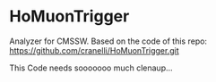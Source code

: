# HoMuonTrigger
Analyzer for CMSSW. Based on the code of this repo:
https://github.com/cranelli/HoMuonTrigger.git

This Code needs sooooooo much clenaup...

